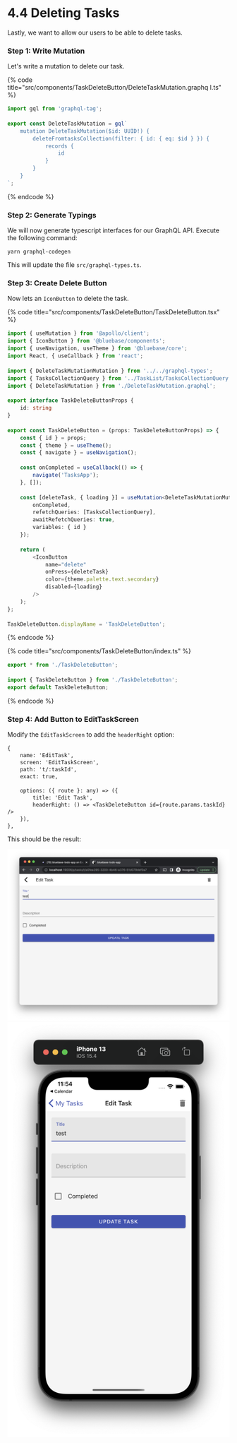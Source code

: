 # 4.4 Deleting Tasks

Lastly, we want to allow our users to be able to delete tasks.

### Step 1: Write Mutation

Let's write a mutation to delete our task.

{% code title="src/components/TaskDeleteButton/DeleteTaskMutation.graphq l.ts" %}
```typescript
import gql from 'graphql-tag';

export const DeleteTaskMutation = gql`
	mutation DeleteTaskMutation($id: UUID!) {
		deleteFromtasksCollection(filter: { id: { eq: $id } }) {
			records {
				id
			}
		}
	}
`;
```
{% endcode %}

### Step 2: Generate Typings

We will now generate typescript interfaces for our GraphQL API. Execute the following command:

```
yarn graphql-codegen
```

This will update the file `src/graphql-types.ts`.

### Step 3: Create Delete Button

Now lets an `IconButton` to delete the task.&#x20;

{% code title="src/components/TaskDeleteButton/TaskDeleteButton.tsx" %}
```typescript
import { useMutation } from '@apollo/client';
import { IconButton } from '@bluebase/components';
import { useNavigation, useTheme } from '@bluebase/core';
import React, { useCallback } from 'react';

import { DeleteTaskMutationMutation } from '../../graphql-types';
import { TasksCollectionQuery } from '../TaskList/TasksCollectionQuery.graphql';
import { DeleteTaskMutation } from './DeleteTaskMutation.graphql';

export interface TaskDeleteButtonProps {
	id: string
}

export const TaskDeleteButton = (props: TaskDeleteButtonProps) => {
	const { id } = props;
	const { theme } = useTheme();
	const { navigate } = useNavigation();

	const onCompleted = useCallback(() => {
		navigate('TasksApp');
	}, []);

	const [deleteTask, { loading }] = useMutation<DeleteTaskMutationMutation>(DeleteTaskMutation, {
		onCompleted,
		refetchQueries: [TasksCollectionQuery],
		awaitRefetchQueries: true,
		variables: { id }
	});

	return (
		<IconButton
			name="delete"
			onPress={deleteTask}
			color={theme.palette.text.secondary}
			disabled={loading}
		/>
	);
};

TaskDeleteButton.displayName = 'TaskDeleteButton';
```
{% endcode %}

{% code title="src/components/TaskDeleteButton/index.ts" %}
```typescript
export * from './TaskDeleteButton';

import { TaskDeleteButton } from './TaskDeleteButton';
export default TaskDeleteButton;
```
{% endcode %}

### Step 4: Add Button to EditTaskScreen

Modify the `EditTaskScreen` to add the `headerRight` option:

```
{
	name: 'EditTask',
	screen: 'EditTaskScreen',
	path: 't/:taskId',
	exact: true,
	
	options: ({ route }: any) => ({
		title: 'Edit Task',
		headerRight: () => <TaskDeleteButton id={route.params.taskId} />
	}),
},
```

This should be the result:

![Web](<../../.gitbook/assets/Screenshot 2022-04-23 at 11.54.57 PM.png>) ![iOS](<../../.gitbook/assets/Screenshot 2022-04-23 at 11.54.59 PM.png>)
